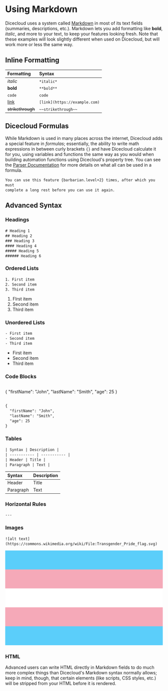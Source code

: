 # Using Markdown

Dicecloud uses a system called [Markdown](https://en.wikipedia.org/wiki/Markdown) in most of its text fields \(summaries, descriptions, etc.\). Markdown lets you add formatting like **bold**, _italic_, and more to your text, to keep your features looking fresh. Note that these examples will look slightly different when used on Dicecloud, but will work more or less the same way.

## Inline Formatting

| Formatting | Syntax |
| :--- | :--- |
| _italic_ | `*italic*` |
| **bold** | `**bold**` |
| `code` | ```code``` |
| [link](https://example.com) | `[link](https://example.com)` |
| ~~strikethrough~~ | `~~strikethrough~~` |

## Dicecloud Formulas

While Markdown is used in many places across the internet, Dicecloud adds a special feature in _formulas_; essentially, the ability to write math expressions in between curly brackets `{}` and have Dicecloud calculate it for you, using variables and functions the same way as you would when building automation functions using Dicecloud's property tree. You can see the [Parser Documentation](creating-a-library/parser-documentation.md) for more details on what all can be used in a formula.

```text
You can use this feature {barbarian.level+2} times, after which you must
complete a long rest before you can use it again.
```

## Advanced Syntax

### Headings

```text
# Heading 1
## Heading 2
### Heading 3
#### Heading 4
##### Heading 5
###### Heading 6
```

### Ordered Lists

```text
1. First item
2. Second item
3. Third item
```

1. FIrst item
2. Second item
3. Third item

### Unordered Lists

```text
- First item
- Second item
- Third item
```

* First item
* Second item
* Third item

### Code Blocks

```text
```
{
  "firstName": "John",
  "lastName": "Smith",
  "age": 25
}
```
```

```text
{
  "firstName": "John",
  "lastName": "Smith",
  "age": 25
}
```

### Tables

```text
| Syntax | Description |
| ----------- | ----------- |
| Header | Title |
| Paragraph | Text |
```

| Syntax | Description |
| :--- | :--- |
| Header | Title |
| Paragraph | Text |

### Horizontal Rules

```text
---
```

### Images

```text
![alt text](https://commons.wikimedia.org/wiki/File:Transgender_Pride_flag.svg)
```

![alt text](.gitbook/assets/image_2021-02-04_221924.png)

### HTML

Advanced users can write HTML directly in Markdown fields to do much more complex things than Dicecloud's Markdown syntax normally allows; keep in mind, though, that certain elements \(like scripts, CSS styles, etc.\) will be stripped from your HTML before it is rendered.



